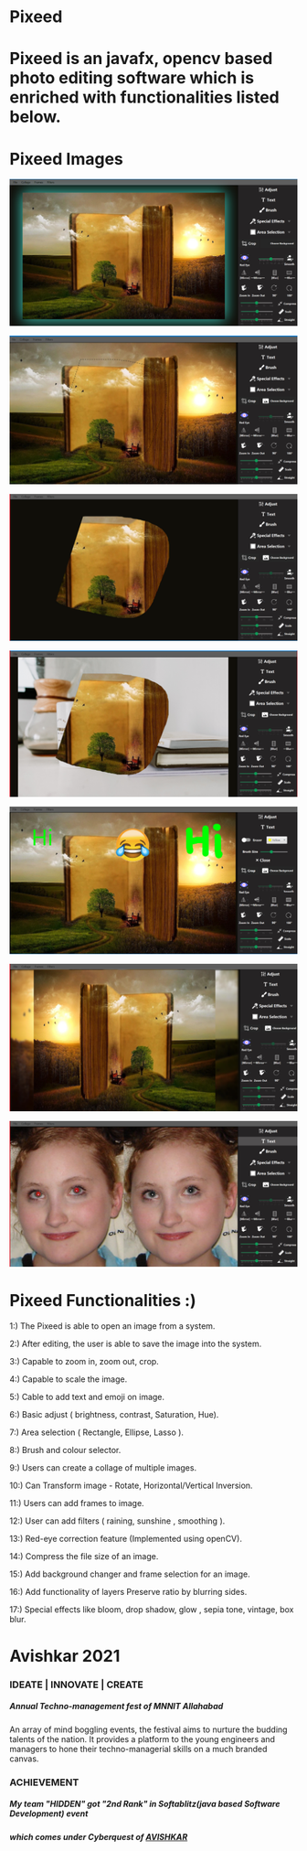 # Pixeed 

# Pixeed is an javafx, opencv based photo editing software which is enriched with functionalities listed below.

# Pixeed Images

![alt text](https://github.com/Chitra-Maker/Pixeed/blob/main/Screenshot%20(26).png?raw=true)

![alt text](https://github.com/Chitra-Maker/Pixeed/blob/main/Screenshot%20(34).png?raw=true)

![alt text](https://github.com/Chitra-Maker/Pixeed/blob/main/Screenshot%20(35).png?raw=true)

![alt text](https://github.com/Chitra-Maker/Pixeed/blob/main/Screenshot%20(36).png?raw=true)

![alt text](https://github.com/Chitra-Maker/Pixeed/blob/main/Screenshot%20(37).png?raw=true)

![alt text](https://github.com/Chitra-Maker/Pixeed/blob/main/Screenshot%20(38).png?raw=true)

![alt text](https://github.com/Chitra-Maker/Pixeed/blob/main/Screenshot%20(39).png?raw=true)

# Pixeed Functionalities :)

1:) The Pixeed is able to open an image from a system.

2:)  After editing, the user is able to save the image into the system.

3:)  Capable to zoom in, zoom out, crop.

4:)  Capable to scale the image.

5:)  Cable to add text and emoji on image.

6:)  Basic adjust ( brightness, contrast, Saturation, Hue).

7:)  Area selection ( Rectangle, Ellipse, Lasso ).

8:)  Brush and colour selector.

9:)  Users can create a collage of multiple images.

10:) Can Transform image - Rotate, Horizontal/Vertical Inversion.

11:) Users can add frames to image.

12:) User can add filters ( raining, sunshine , smoothing ).

13:) Red-eye correction feature (Implemented using openCV).

14:) Compress the file size of an image.

15:) Add background changer and frame selection for an image.

16:) Add functionality of layers Preserve ratio by blurring sides.

17:) Special effects like bloom, drop shadow, glow , sepia tone, vintage, box blur.

# Avishkar 2021 
### IDEATE | INNOVATE | CREATE
##### Annual Techno-management fest of MNNIT Allahabad
An array of mind boggling events, 
the festival aims to nurture the budding talents of the nation. 
It provides a platform to the young engineers and managers 
to hone their techno-managerial skills on a much branded canvas. 

### ACHIEVEMENT
##### My team "HIDDEN" got "2nd Rank" in Softablitz(java based Software Development) event
##### which comes under Cyberquest of [AVISHKAR](https://avishkar.mnnit.ac.in/)


